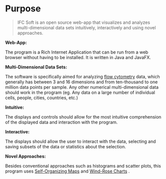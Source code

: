# Purpose #

> IFC Soft is an open source web-app that visualizes and analyzes multi-dimensional data sets intuitively, interactively and using novel approaches.


**Web-App:**

The program is a Rich Internet Application that can be run from a web browser without having to be installed. It is written in Java and JavaFX.


**Multi-Dimensional Data Sets:**

The software is specifically aimed for analyzing [flow cytometry](FlowCytometry.md) data, which generally has between 3 and 16 dimensions and from ten-thousand to one million data points per sample. Any other numerical multi-dimensional data should work in the program (eg. Any data on a large number of individual cells, people, cities, countries, etc.)


**Intuitive:**

The displays and controls should allow for the most intuitive comprehension of the displayed data and interaction with the program.


**Interactive:**

The displays should allow the user to interact with the data, selecting and saving subsets of the data or statistics about the selection.


**Novel Approaches:**

Besides conventional approaches such as histograms and scatter plots, this program uses [Self-Organizing Maps](http://mathcs.emory.edu/~kthayer/ifcsoft/som.html) and [Wind-Rose Charts](WRC.md) .